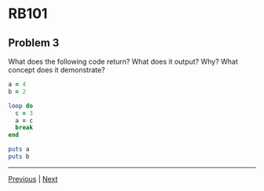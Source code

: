 # RB101
## Problem 3

What does the following code return? What does it output? Why? What concept does it demonstrate?

```ruby
a = 4
b = 2

loop do
  c = 3
  a = c
  break
end

puts a
puts b
```

---

[Previous](02.md) | [Next](04.md)
